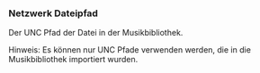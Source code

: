 ﻿### Netzwerk Dateipfad

Der UNC Pfad der Datei in der Musikbibliothek.

Hinweis: Es können nur UNC Pfade verwenden werden, die in die Musikbibliothek importiert wurden.


